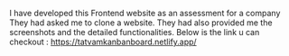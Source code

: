 I have developed this Frontend website as an assessment for a company
They had asked me to clone a website. They had also provided me the screenshots and the detailed functionalities.
Below is the link u can checkout :
https://tatvamkanbanboard.netlify.app/
